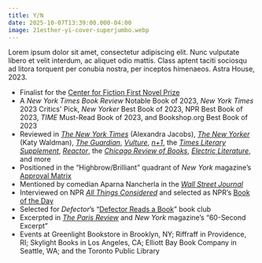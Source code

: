 ```yaml
---
title: Y/N
date: 2025-10-07T13:39:00.000-04:00
image: 21esther-yi-cover-superjumbo.webp
---
```

Lorem ipsum dolor sit amet, consectetur adipiscing elit. Nunc vulputate libero et velit interdum, ac aliquet odio mattis. Class aptent taciti sociosqu ad litora torquent per conubia nostra, per inceptos himenaeos. Astra House, 2023. 

* Finalist for the [Center for Fiction First Novel Prize](https://centerforfiction.org/interviews/an-interview-with-esther-yi-2023-first-novel-prize-finalist-for-y-n/)
* A *New York Times Book Review* Notable Book of 2023, *New York Times* 2023 Critics' Pick, *New Yorker* Best Book of 2023, NPR Best Book of 2023, *TIME* Must-Read Book of 2023, and Bookshop.org Best Book of 2023
* Reviewed in *[The New York Times](https://www.nytimes.com/2023/03/14/books/esther-yi-y-n.html)* (Alexandra Jacobs), *[The New Yorker](https://www.newyorker.com/books/page-turner/what-is-the-appeal-of-fan-fiction)* (Katy Waldman), *[The Guardian](https://www.theguardian.com/books/2023/jun/28/yn-by-esther-yi-review-in-the-maze-of-parasocial-love)*, *[Vulture](https://www.vulture.com/article/y-n-esther-yi-book-review-k-pop-fandom.html)*, *[n+1](https://www.nplusonemag.com/online-only/online-only/toward-pop-literature/)*, the *[Times Literary Supplement](https://www.the-tls.com/regular-features/in-brief/yn-esther-yi-book-review-mia-levitin)*, *[Reactor](https://reactormag.com/book-reviews-esther-yi-y-n/)*, the *[Chicago Review of Books](https://chireviewofbooks.com/2023/03/27/y-n/)*, *[Electric Literature](https://electricliterature.com/esther-yi-y-n-fan-fiction-k-pop-star/)*, and more
* Positioned in the “Highbrow/Brilliant” quadrant of *New York* magazine’s [Approval Matrix](https://nymag.com/article/the-approval-matrix-week-of-march-27-2023.html)
* Mentioned by comedian Aparna Nancherla in the *[Wall Street Journal](https://www.wsj.com/arts-culture/books/who-read-what-in-2023-entertainers-and-artists-1a4d242f)*
* Interviewed on NPR *[All Things Considered](https://www.npr.org/2023/03/21/1165092731/the-loneliness-of-the-central-character-in-esther-yis-y-n-is-universal)* and selected as NPR’s [Book of the Day](https://www.npr.org/2023/03/22/1165346313/fandom-acts-as-an-antidote-for-loneliness-in-y-n)
* Selected for *Defector*’s “[Defector Reads a Book](https://defector.com/defector-reads-a-book-is-getting-low-key-parasocial-with-it)” book club
* Excerpted in *[The Paris Review](https://www.theparisreview.org/fiction/7884/moon-esther-yi)* and *New York* magazine’s “60-Second Excerpt”
* Events at Greenlight Bookstore in Brooklyn, NY; Riffraff in Providence, RI; Skylight Books in Los Angeles, CA; Elliott Bay Book Company in Seattle, WA; and the Toronto Public Library
